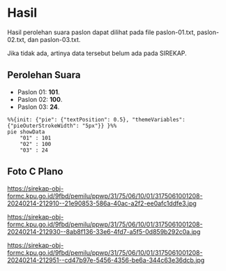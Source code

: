 # Hasil

Hasil perolehan suara paslon dapat dilihat pada file paslon-01.txt, paslon-02.txt, dan paslon-03.txt.

Jika tidak ada, artinya data tersebut belum ada pada SIREKAP.

## Perolehan Suara

 * Paslon 01: **101**.
 * Paslon 02: **100**.
 * Paslon 03: **24**.

```mermaid
%%{init: {"pie": {"textPosition": 0.5}, "themeVariables": {"pieOuterStrokeWidth": "5px"}} }%%
pie showData
    "01" : 101
    "02" : 100
    "03" : 24
```
## Foto C Plano

https://sirekap-obj-formc.kpu.go.id/9fbd/pemilu/ppwp/31/75/06/10/01/3175061001208-20240214-212910--21e90853-586a-40ac-a2f2-ee0afc1ddfe3.jpg

https://sirekap-obj-formc.kpu.go.id/9fbd/pemilu/ppwp/31/75/06/10/01/3175061001208-20240214-212930--8ab8f136-33e6-4fd7-a5f5-0d859b292c0a.jpg

https://sirekap-obj-formc.kpu.go.id/9fbd/pemilu/ppwp/31/75/06/10/01/3175061001208-20240214-212951--cd47b97e-5456-4356-be6a-344c63e36dcb.jpg
